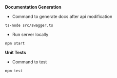 **Documentation Generation**
- Command to generate docs after api modification

```
ts-node src/swagger.ts
```
- Run server locally

```
npm start
```
**Unit Tests**
- Command to test

```
npm test
```